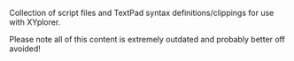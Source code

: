 Collection of script files and TextPad syntax definitions/clippings for use with XYplorer.

Please note all of this content is extremely outdated and probably better off avoided!